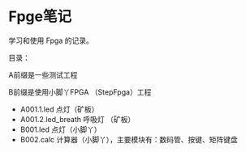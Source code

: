 # Fpge笔记

学习和使用 Fpga 的记录。



目录：

A前缀是一些测试工程

B前缀是使用小脚丫FPGA （StepFpga）工程

- A001.1.led 点灯（矿板）
- A001.2.led_breath 呼吸灯 （矿板）
- B001.led 点灯（小脚丫）
- B002.calc 计算器（小脚丫），主要模块有：数码管、按键、矩阵键盘

